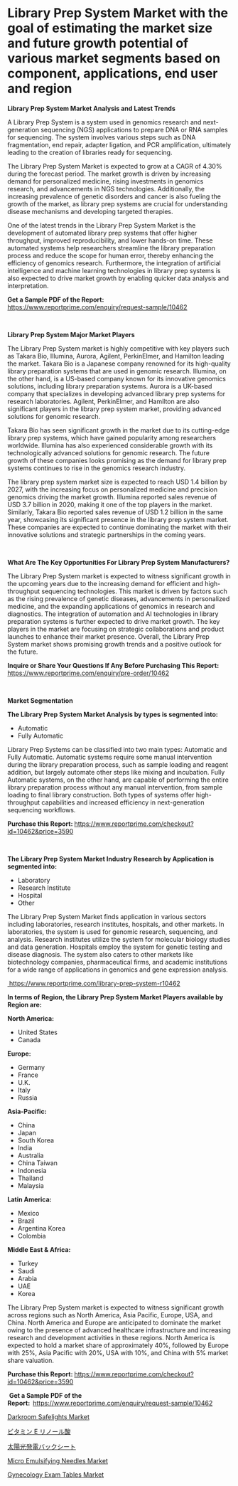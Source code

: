 <p><h1>Library Prep System Market with the goal of estimating the market size and future growth potential of various market segments based on component, applications, end user and region</h1></p><p><strong>Library Prep System Market Analysis and Latest Trends</strong></p>
<p><p>A Library Prep System is a system used in genomics research and next-generation sequencing (NGS) applications to prepare DNA or RNA samples for sequencing. The system involves various steps such as DNA fragmentation, end repair, adapter ligation, and PCR amplification, ultimately leading to the creation of libraries ready for sequencing.</p><p>The Library Prep System Market is expected to grow at a CAGR of 4.30% during the forecast period. The market growth is driven by increasing demand for personalized medicine, rising investments in genomics research, and advancements in NGS technologies. Additionally, the increasing prevalence of genetic disorders and cancer is also fueling the growth of the market, as library prep systems are crucial for understanding disease mechanisms and developing targeted therapies.</p><p>One of the latest trends in the Library Prep System Market is the development of automated library prep systems that offer higher throughput, improved reproducibility, and lower hands-on time. These automated systems help researchers streamline the library preparation process and reduce the scope for human error, thereby enhancing the efficiency of genomics research. Furthermore, the integration of artificial intelligence and machine learning technologies in library prep systems is also expected to drive market growth by enabling quicker data analysis and interpretation.</p></p>
<p><strong>Get a Sample PDF of the Report:&nbsp;</strong> <a href="https://www.reportprime.com/enquiry/request-sample/10462">https://www.reportprime.com/enquiry/request-sample/10462</a></p>
<p>&nbsp;</p>
<p><strong>Library Prep System Major Market Players</strong></p>
<p><p>The Library Prep System market is highly competitive with key players such as Takara Bio, Illumina, Aurora, Agilent, PerkinElmer, and Hamilton leading the market. Takara Bio is a Japanese company renowned for its high-quality library preparation systems that are used in genomic research. Illumina, on the other hand, is a US-based company known for its innovative genomics solutions, including library preparation systems. Aurora is a UK-based company that specializes in developing advanced library prep systems for research laboratories. Agilent, PerkinElmer, and Hamilton are also significant players in the library prep system market, providing advanced solutions for genomic research.</p><p>Takara Bio has seen significant growth in the market due to its cutting-edge library prep systems, which have gained popularity among researchers worldwide. Illumina has also experienced considerable growth with its technologically advanced solutions for genomic research. The future growth of these companies looks promising as the demand for library prep systems continues to rise in the genomics research industry. </p><p>The library prep system market size is expected to reach USD 1.4 billion by 2027, with the increasing focus on personalized medicine and precision genomics driving the market growth. Illumina reported sales revenue of USD 3.7 billion in 2020, making it one of the top players in the market. Similarly, Takara Bio reported sales revenue of USD 1.2 billion in the same year, showcasing its significant presence in the library prep system market. These companies are expected to continue dominating the market with their innovative solutions and strategic partnerships in the coming years.</p></p>
<p>&nbsp;</p>
<p><strong>What Are The Key Opportunities For Library Prep System Manufacturers?</strong></p>
<p><p>The Library Prep System market is expected to witness significant growth in the upcoming years due to the increasing demand for efficient and high-throughput sequencing technologies. This market is driven by factors such as the rising prevalence of genetic diseases, advancements in personalized medicine, and the expanding applications of genomics in research and diagnostics. The integration of automation and AI technologies in library preparation systems is further expected to drive market growth. The key players in the market are focusing on strategic collaborations and product launches to enhance their market presence. Overall, the Library Prep System market shows promising growth trends and a positive outlook for the future.</p></p>
<p><strong>Inquire or Share Your Questions If Any Before Purchasing This Report:</strong> <a href="https://www.reportprime.com/enquiry/pre-order/10462">https://www.reportprime.com/enquiry/pre-order/10462</a></p>
<p>&nbsp;</p>
<p><strong>Market Segmentation</strong></p>
<p><strong>The Library Prep System Market Analysis by types is segmented into:</strong></p>
<p><ul><li>Automatic</li><li>Fully Automatic</li></ul></p>
<p><p>Library Prep Systems can be classified into two main types: Automatic and Fully Automatic. Automatic systems require some manual intervention during the library preparation process, such as sample loading and reagent addition, but largely automate other steps like mixing and incubation. Fully Automatic systems, on the other hand, are capable of performing the entire library preparation process without any manual intervention, from sample loading to final library construction. Both types of systems offer high-throughput capabilities and increased efficiency in next-generation sequencing workflows.</p></p>
<p><strong>Purchase this Report:&nbsp;</strong><a href="https://www.reportprime.com/checkout?id=10462&price=3590">https://www.reportprime.com/checkout?id=10462&price=3590</a></p>
<p>&nbsp;</p>
<p><strong>The Library Prep System Market Industry Research by Application is segmented into:</strong></p>
<p><ul><li>Laboratory</li><li>Research Institute</li><li>Hospital</li><li>Other</li></ul></p>
<p><p>The Library Prep System Market finds application in various sectors including laboratories, research institutes, hospitals, and other markets. In laboratories, the system is used for genomic research, sequencing, and analysis. Research institutes utilize the system for molecular biology studies and data generation. Hospitals employ the system for genetic testing and disease diagnosis. The system also caters to other markets like biotechnology companies, pharmaceutical firms, and academic institutions for a wide range of applications in genomics and gene expression analysis.</p></p>
<p><a href="https://www.reportprime.com/library-prep-system-r10462">&nbsp;https://www.reportprime.com/library-prep-system-r10462</a></p>
<p><strong>In terms of Region, the Library Prep System Market Players available by Region are:</strong></p>
<p>
    <p> <strong> North America: </strong>
        <ul>
            <li>United States</li>
            <li>Canada</li>
        </ul>
        </p> 
    <p> <strong> Europe: </strong>
        <ul>
            <li>Germany</li>
            <li>France</li>
            <li>U.K.</li>
            <li>Italy</li>
            <li>Russia</li>
        </ul>
        </p> 
    <p> <strong> Asia-Pacific: </strong>
        <ul>
            <li>China</li>
            <li>Japan</li>
            <li>South Korea</li>
            <li>India</li>
            <li>Australia</li>
            <li>China Taiwan</li>
            <li>Indonesia</li>
            <li>Thailand</li>
            <li>Malaysia</li>
        </ul>
        </p> 
    <p> <strong> Latin America: </strong>
        <ul>
            <li>Mexico</li>
            <li>Brazil</li>
            <li>Argentina Korea</li>
            <li>Colombia</li>
        </ul>
        </p> 
    <p> <strong> Middle East & Africa: </strong>
        <ul>
            <li>Turkey</li>
            <li>Saudi</li>
            <li>Arabia</li>
            <li>UAE</li>
            <li>Korea</li>
        </ul>
    </p>
    </p>
<p><p>The Library Prep System market is expected to witness significant growth across regions such as North America, Asia Pacific, Europe, USA, and China. North America and Europe are anticipated to dominate the market owing to the presence of advanced healthcare infrastructure and increasing research and development activities in these regions. North America is expected to hold a market share of approximately 40%, followed by Europe with 25%, Asia Pacific with 20%, USA with 10%, and China with 5% market share valuation.</p></p>
<p><strong>Purchase this Report: </strong><a href="https://www.reportprime.com/checkout?id=10462&price=3590">https://www.reportprime.com/checkout?id=10462&price=3590</a></p>
<p>&nbsp;<strong>Get a Sample PDF of the Report:&nbsp;&nbsp;</strong><a href="https://www.reportprime.com/enquiry/request-sample/10462">https://www.reportprime.com/enquiry/request-sample/10462</a></p>
<p><strong></strong></p>
<p><p><a href="https://issuu.com/reportprime-2/docs/darkroom-safelights-market-size-2030.pptx">Darkroom Safelights Market</a></p><p><a href="https://github.com/zoetazuur/Market-Research-Report-List-1/blob/main/499364079522.md">ビタミン E リノール酸</a></p><p><a href="https://github.com/VinceMarvin1/Market-Research-Report-List-1/blob/main/541267379523.md">太陽光発電バックシート</a></p><p><a href="https://github.com/biheemgalvinlouises6hokrh3h/Market-Research-Report-List-2/blob/main/micro-emulsifying-needles-market.md">Micro Emulsifying Needles Market</a></p><p><a href="https://github.com/IzaiahBartell/Market-Research-Report-List-1/blob/main/gynecology-exam-tables-market.md">Gynecology Exam Tables Market</a></p></p>